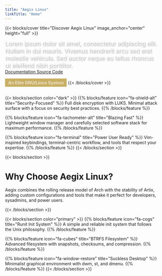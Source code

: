 ```yaml
---
title: "Aegix Linux"
linkTitle: "Home"
---
```


{{< blocks/cover title="Discover Aegix Linux" image_anchor="center" height="full" >}}
<p class="lead mt-3 mb-5" style="color: #fff; max-width: 800px; margin: 0 auto; font-size: 1.2rem; text-shadow: 1px 1px 3px rgba(0,0,0,0.5);">
Lorem ipsum dolor sit amet, consectetur adipiscing elit. Nullam in dui mauris. Vivamus hendrerit arcu sed erat molestie vehicula. Sed auctor neque eu tellus rhoncus ut eleifend nibh porttitor.
</p>

<div class="mx-auto">
	<a class="btn btn-lg btn-secondary mr-3 mb-4" href="/docs/">
		Documentation <i class="fas fa-arrow-alt-circle-right ml-2"></i>
	</a>
	<a class="btn btn-lg btn-primary mr-3 mb-4" href="https://github.com/AegixLinux/aegixlinux">
		Source Code <i class="fab fa-github ml-2 "></i>
	</a>
</div>
<p class="lead mt-5" style="background-color: rgba(174, 134, 18, 0.65) !important; color: #ece3ce !important; display: inline-block; padding: 5px 10px; font-weight: bold;">An Elite GNU/Linux System</p>
{{< /blocks/cover >}}

{{< blocks/section color="dark" >}}
{{% blocks/feature icon="fa-shield-alt" title="Security-Focused" %}}
Full disk encryption with LUKS. Minimal attack surface with a focus on security best practices.
{{% /blocks/feature %}}

{{% blocks/feature icon="fa-tachometer-alt" title="Blazing Fast" %}}
Lightweight window manager and carefully selected software stack for maximum performance.
{{% /blocks/feature %}}

{{% blocks/feature icon="fa-terminal" title="Power User Ready" %}}
Vim-inspired keybindings, terminal-centric workflow, and tools that respect your expertise.
{{% /blocks/feature %}}
{{< /blocks/section >}}

{{< blocks/section >}}
<div class="col-12">
<h1 class="text-center">Why Choose Aegix Linux?</h1>
<p class="text-center">Aegix combines the rolling release model of Arch with the stability of Artix, adding custom configurations and tools that make it perfect for developers, sysadmins, and power users.</p>
</div>
{{< /blocks/section >}}

{{< blocks/section color="primary" >}}
{{% blocks/feature icon="fa-cogs" title="Runit Init System" %}}
A simple and reliable init system that follows the Unix philosophy.
{{% /blocks/feature %}}

{{% blocks/feature icon="fa-cubes" title="BTRFS Filesystem" %}}
Advanced filesystem with snapshots, checksums, and compression.
{{% /blocks/feature %}}

{{% blocks/feature icon="fa-window-restore" title="Suckless Desktop" %}}
Minimalist graphical environment with dwm, st, and dmenu.
{{% /blocks/feature %}}
{{< /blocks/section >}}